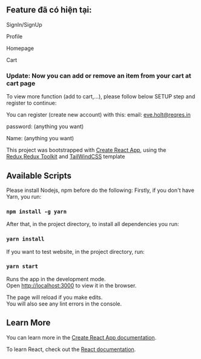 ## Feature đã có hiện tại:
SignIn/SignUp

Profile

Homepage

Cart
### Update: Now you can add or remove an item from your cart at cart page
To view more function (add to cart,...), please follow below SETUP step and register to continue:

You can register (create new account) with this:
email: eve.holt@reqres.in

password: (anything you want)

Name: (anything you want)

This project was bootstrapped with [Create React App](https://github.com/facebook/create-react-app), using the [Redux](https://redux.js.org/),[Redux Toolkit](https://redux-toolkit.js.org/) and [TailWindCSS](https://tailwindcss.com/) template

## Available Scripts
Please install Nodejs, npm before do the following:
Firstly, if you don't have Yarn, you run:
### `npm install -g yarn`
After that, in the project directory, to install all dependencies you run:
### `yarn install`
If you want to test website, in the project directory, run:
### `yarn start`

Runs the app in the development mode.<br />
Open [http://localhost:3000](http://localhost:3000) to view it in the browser.

The page will reload if you make edits.<br />
You will also see any lint errors in the console.

## Learn More

You can learn more in the [Create React App documentation](https://facebook.github.io/create-react-app/docs/getting-started).

To learn React, check out the [React documentation](https://reactjs.org/).
